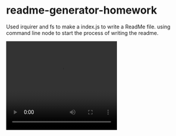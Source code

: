 # readme-generator-homework

Used irquirer and fs to make a index.js to write a ReadMe file.
using command line node to start the process of writing the readme.

<video width="300" height="240" autoplay>
    <source  scr="./Main/video/zoom_0.mp4" type="video/mp4">
</video>